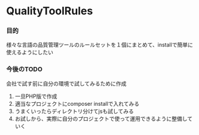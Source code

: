 # QualityToolRules

### 目的
様々な言語の品質管理ツールのルールセットを１個にまとめて、installで簡単に使えるようにしたい

### 今後のTODO
会社で試す前に自分の環境で試してみるために作成

1. 一旦PHP版で作成
1. 適当なプロジェクトにcomposer installで入れてみる
1. うまくいったらディレクトリ分けてjsも試してみる
1. お試しから、実際に自分のプロジェクトで使って運用できるように整備していく